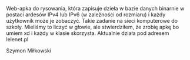 Web-apka do rysowania, która zapisuje dzieła w bazie danych binarnie w postaci ardesów IPv4 lub IPv6 (w zależności od rozmiaru) i każdy użytkownik może je zobaczyć.
Takie zadanie na sieci komputerowe do szkoły. Mieliśmy to liczyć w głowie, ale stwierdziłem, że zrobię apkę bo umiem xd i każdy w klasie skorzysta.
Aktualnie działa pod adresem lelenet.pl

Szymon Miłkowski
